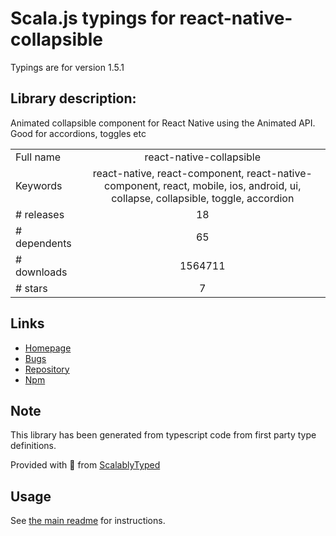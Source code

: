 
# Scala.js typings for react-native-collapsible

Typings are for version 1.5.1

## Library description:
Animated collapsible component for React Native using the Animated API. Good for accordions, toggles etc

|                    |                 |
| ------------------ | :-------------: |
| Full name          | react-native-collapsible |
| Keywords           | react-native, react-component, react-native-component, react, mobile, ios, android, ui, collapse, collapsible, toggle, accordion |
| # releases         | 18 |
| # dependents       | 65 |
| # downloads        | 1564711 |
| # stars            | 7 |

## Links
- [Homepage](https://github.com/oblador/react-native-collapsible)
- [Bugs](https://github.com/oblador/react-native-collapsible/issues)
- [Repository](https://github.com/oblador/react-native-collapsible)
- [Npm](https://www.npmjs.com/package/react-native-collapsible)
    


## Note
This library has been generated from typescript code from first party type definitions.

Provided with :purple_heart: from [ScalablyTyped](https://github.com/oyvindberg/ScalablyTyped)

## Usage
See [the main readme](../../readme.md) for instructions.


